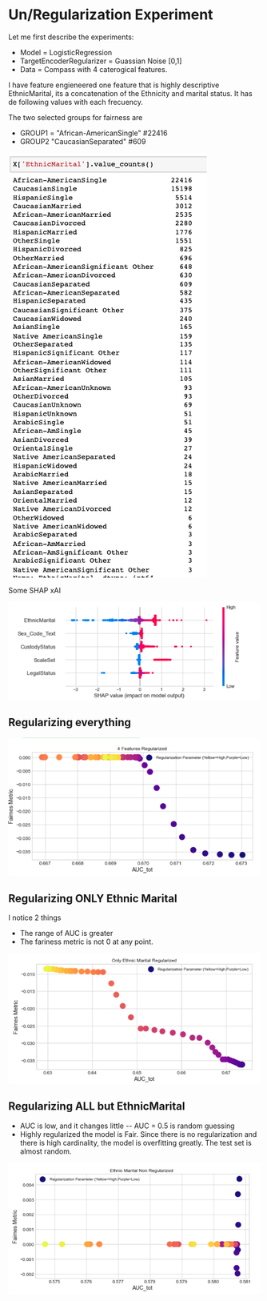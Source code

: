 # Un/Regularization Experiment

Let me first describe the experiments:
 - Model = LogisticRegression 
 - TargetEncoderRegularizer = Guassian Noise [0,1]
 - Data = Compass with 4 caterogical features.

I have feature engieneered one feature that is highly descriptive EthnicMarital, its a concatenation of the Ethnicity and marital status. It has de following values with each frecuency.

The two selected groups for fairness are
-  GROUP1 = "African-AmericanSingle" #22416
- GROUP2 "CaucasianSeparated" #609

 ![Shap](images/ethnic.png)

Some SHAP xAI

 ![Shap](images/shap.png)

 ## Regularizing everything
 
  ![Shap](images/allreg.png)

  ## Regularizing ONLY Ethnic Marital
  I notice 2 things
   - The range of AUC is greater 
   - The fariness metric is not 0 at any point.

   ![Shap](images/ethreg.png)

## Regularizing ALL but EthnicMarital
 - AUC is low, and it changes little -- AUC = 0.5 is random guessing
 - Highly regularized the model is Fair. Since there is no regularization and there is high cardinality, the model is overfitting greatly. The test set is almost random. 


  ![Shap](images/nonethreg.png)

